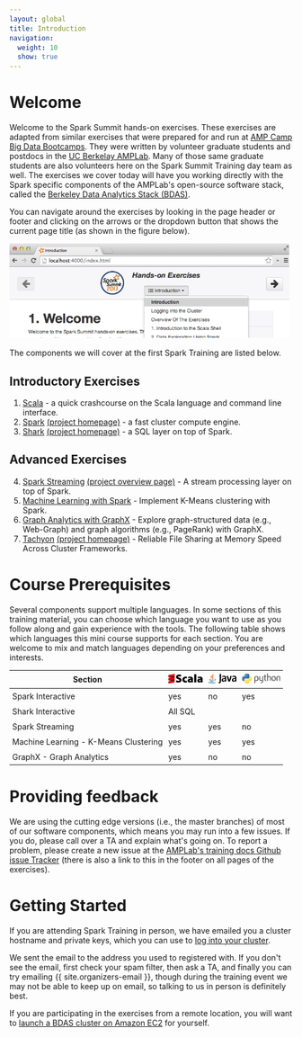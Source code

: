 ```yaml
---
layout: global
title: Introduction
navigation:
  weight: 10
  show: true
---
```


# Welcome
Welcome to the Spark Summit hands-on exercises. These exercises are adapted from similar exercises that were prepared for and run at <a href="http://ampcamp.berkeley.edu">AMP Camp Big Data Bootcamps</a>. They were written by volunteer graduate students and postdocs in the <a href="https://amplab.cs.berkeley.edu/">UC Berkelay AMPLab</a>. Many of those same graduate students are also volunteers here on the Spark Summit Training day team as well. The exercises we cover today will have you working directly with the Spark specific components of the AMPLab's open-source software stack,
called the <a href="https://amplab.cs.berkeley.edu/software/">Berkeley Data Analytics Stack
(BDAS)</a>.


You can navigate around the exercises by looking in the page header or footer and clicking on the arrows or the dropdown button that shows the current page title (as shown in the figure below).

<p style="margin-bottom:15px"><img src="img/header-nav-dropdown-button-summit.png" class="shadow" style="height:auto; width:498px"/></p>

The components we will cover at the first Spark Training are listed below.

## Introductory Exercises

1. [Scala](introduction-to-the-scala-shell.html) - a quick crashcourse on the Scala language and command line interface.
2. [Spark](data-exploration-using-spark.html) [(project homepage)](http://spark.incubator.apache.org) - a fast cluster compute engine.
3. [Shark](data-exploration-using-shark.html) [(project homepage)](http://shark.cs.berkeley.edu) - a SQL layer on top of Spark.

## Advanced Exercises
<ol start="4">
  <li><a href="realtime-processing-with-spark-streaming.html">Spark Streaming</a> <a href="http://spark-project.org/docs/latest/streaming-programming-guide.html">(project overview page)</a> - A stream processing layer on top of Spark.</li>
  <li><a href="machine-learning-with-spark.html">Machine Learning with Spark</a> - Implement K-Means clustering with Spark.</li>
  <li><a href="graph-analytics-with-graphx.html">Graph Analytics with GraphX</a> - Explore graph-structured data (e.g., Web-Graph) and graph algorithms (e.g., PageRank) with GraphX.</li>
  <li><a href="tachyon.html">Tachyon</a> <a href="http://tachyon-project.org/">(project homepage)</a> - Reliable File Sharing at Memory Speed Across Cluster Frameworks.</li>
</ol>


# Course Prerequisites
Several components support multiple languages. In some sections of this training material, you can choose which language you want to use as you follow along and gain experience with the tools. The following table shows which languages this mini course supports for each section. You are welcome to mix and match languages depending on your preferences and interests.

<center>
<style type="text/css">
table td, table th {
  padding: 5px;
}
</style>
<table class="bordered">
<thead>
<tr>
  <th>Section</th>
    <th><img src="img/scala-sm.png"/></th>
    <th><img src="img/java-sm.png"/></th>
    <th><img src="img/python-sm.png"/>
  </th>
</tr>
</thead><tbody>
<tr>
  <td>Spark Interactive</td>
  <td class="yes">yes</td>
  <td class="no">no</td>
  <td class="yes">yes</td>
</tr><tr>
  <td>Shark Interactive</td>
  <td colspan="3" class="yes">All SQL</td>
</tr><tr>
  <td>Spark Streaming</td>
  <td class="yes">yes</td>
  <td class="yes">yes</td>
  <td class="no">no</td>
</tr><tr>
  <td>Machine Learning - K-Means Clustering</td>
  <td class="yes">yes</td>
  <td class="yes">yes</td>
  <td class="yes">yes</td>
</tr><tr>
  <td>GraphX - Graph Analytics</td>
  <td class="yes">yes</td>
  <td class="no">no</td>
  <td class="no">no</td>
</tr>
</tbody>
</table>
</center>

# Providing feedback
We are using the cutting edge versions (i.e., the master branches) of most of our software components, which means you may run into a few issues. If you do, please call over a TA and explain what's going on. To report a problem, please create a new issue at the <a href="https://github.com/amplab/training/issues">AMPLab's training docs Github issue Tracker</a> (there is also a link to this in the footer on all pages of the exercises).

# Getting Started

If you are attending Spark Training in person, we have emailed you a cluster hostname and private keys, which you can use to [log into your cluster](logging-into-the-cluster.html).

<p class="alert alert-warn">
<i class="icon-info-sign">    </i>
We sent the email to the address you used to registered with. If you don't see the email, first check your spam filter, then ask a TA, and finally you can try emailing {{ site.organizers-email }}, though during the training event we may not be able to keep up on email, so talking to us in person is definitely best.
</p>

If you are participating in the exercises from a remote location, you will want to [launch a BDAS cluster on Amazon EC2](launching-a-bdas-cluster-on-ec2.html) for yourself.
